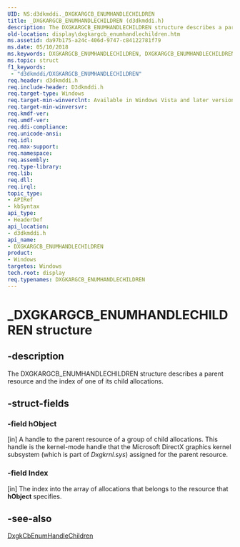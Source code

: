 ```yaml
---
UID: NS:d3dkmddi._DXGKARGCB_ENUMHANDLECHILDREN
title: _DXGKARGCB_ENUMHANDLECHILDREN (d3dkmddi.h)
description: The DXGKARGCB_ENUMHANDLECHILDREN structure describes a parent resource and the index of one of its child allocations.
old-location: display\dxgkargcb_enumhandlechildren.htm
ms.assetid: da97b175-a24c-406d-9747-c84122781f79
ms.date: 05/10/2018
ms.keywords: DXGKARGCB_ENUMHANDLECHILDREN, DXGKARGCB_ENUMHANDLECHILDREN structure [Display Devices], DmStructs_b02ec187-32ca-41ff-bfc3-03d058872b5d.xml, _DXGKARGCB_ENUMHANDLECHILDREN, d3dkmddi/DXGKARGCB_ENUMHANDLECHILDREN, display.dxgkargcb_enumhandlechildren
ms.topic: struct
f1_keywords:
 - "d3dkmddi/DXGKARGCB_ENUMHANDLECHILDREN"
req.header: d3dkmddi.h
req.include-header: D3dkmddi.h
req.target-type: Windows
req.target-min-winverclnt: Available in Windows Vista and later versions of the Windows operating systems.
req.target-min-winversvr: 
req.kmdf-ver: 
req.umdf-ver: 
req.ddi-compliance: 
req.unicode-ansi: 
req.idl: 
req.max-support: 
req.namespace: 
req.assembly: 
req.type-library: 
req.lib: 
req.dll: 
req.irql: 
topic_type:
- APIRef
- kbSyntax
api_type:
- HeaderDef
api_location:
- d3dkmddi.h
api_name:
- DXGKARGCB_ENUMHANDLECHILDREN
product:
- Windows
targetos: Windows
tech.root: display
req.typenames: DXGKARGCB_ENUMHANDLECHILDREN
---
```


# _DXGKARGCB_ENUMHANDLECHILDREN structure


## -description


The DXGKARGCB_ENUMHANDLECHILDREN structure describes a parent resource and the index of one of its child allocations. 


## -struct-fields




### -field hObject

[in] A handle to the parent resource of a group of child allocations. This handle is the kernel-mode handle that the Microsoft DirectX graphics kernel subsystem (which is part of <i>Dxgkrnl.sys</i>) assigned for the parent resource.


### -field Index

[in] The index into the array of allocations that belongs to the resource that <b>hObject</b> specifies.


## -see-also




<a href="https://docs.microsoft.com/windows-hardware/drivers/ddi/d3dkmddi/nc-d3dkmddi-dxgkcb_enumhandlechildren">DxgkCbEnumHandleChildren</a>
 

 

